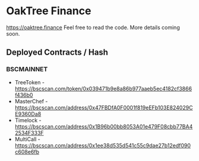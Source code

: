 # OakTree Finance

https://oaktree.finance Feel free to read the code. More details coming soon.

## Deployed Contracts / Hash

### BSCMAINNET

- TreeToken - https://bscscan.com/token/0x039471b9e8a86b977aaeb5ec4182cf3866f436b0
- MasterChef - https://bscscan.com/address/0x47FBDfA0F0001f819eEFb103E824029CE9360Da8 
- Timelock - https://bscscan.com/address/0x1B96b00bb8053A01e479F08cbb77BA42534F333F
- MultiCall - https://bscscan.com/address/0x1ee38d535d541c55c9dae27b12edf090c608e6fb
